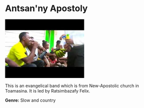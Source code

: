 # Antsan'ny Apostoly

![Antsan'ny Apostoly's photo](antsan-ny-apostoly.jpg)

This is an evangelical band which is from New-Apostolic church in Toamasina. It is led by Ratsimbazafy Felix.

**Genre:** Slow and country
